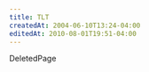 ```yaml
---
title: TLT
createdAt: 2004-06-10T13:24-04:00
editedAt: 2010-08-01T19:51-04:00
---
```


DeletedPage

